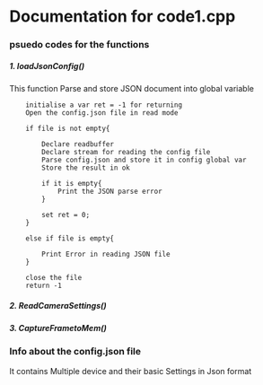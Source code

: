 # Documentation for code1.cpp

### psuedo codes for the functions

##### 1. loadJsonConfig()

This function Parse and store JSON document into global variable

        initialise a var ret = -1 for returning
        Open the config.json file in read mode
        
        if file is not empty{
            
            Declare readbuffer
            Declare stream for reading the config file
            Parse config.json and store it in config global var
            Store the result in ok
            
            if it is empty{
                Print the JSON parse error
            }
            
            set ret = 0;
        }
        
        else if file is empty{
            
            Print Error in reading JSON file
        }
        
        close the file
        return -1 
        

##### 2. ReadCameraSettings()


##### 3. CaptureFrametoMem()


### Info about the config.json file

It contains Multiple device and their basic Settings in Json format